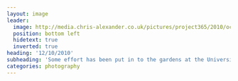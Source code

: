 ```yaml
---
layout: image
leader:
  image: http://media.chris-alexander.co.uk/pictures/project365/2010/oct/12/121010.jpg
  position: bottom left
  hidetext: true
  inverted: true
heading: '12/10/2010'
subheading: 'Some effort has been put in to the gardens at the University'
categories: photography
---
```

